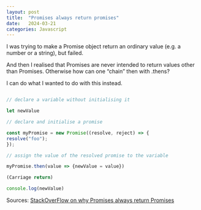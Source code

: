 ```yaml
---
layout: post
title:  "Promises always return promises"
date:   2024-03-21
categories: Javascript
---
```


I was trying to make a Promise object return an ordinary value (e.g. a number or a string), but failed.

And then I realised that Promises are never intended to return values other than Promises.  Otherwise how can one “chain” then with .thens?

I can do what I wanted to do with this instead.

 ```js

// declare a variable without initialising it

let newValue

// declare and initialise a promise

const myPromise = new Promise((resolve, reject) => {
resolve("foo");
});

// assign the value of the resolved promise to the variable

myPromise.then(value => {newValue = value})

(Carriage return)

console.log(newValue)

```

Sources:
[StackOverFlow on why Promises always return Promises](
 https://stackoverflow.com/questions/57504663/why-does-a-promise-return-an-object-promise-even-if-i-put-return-explicitly)

